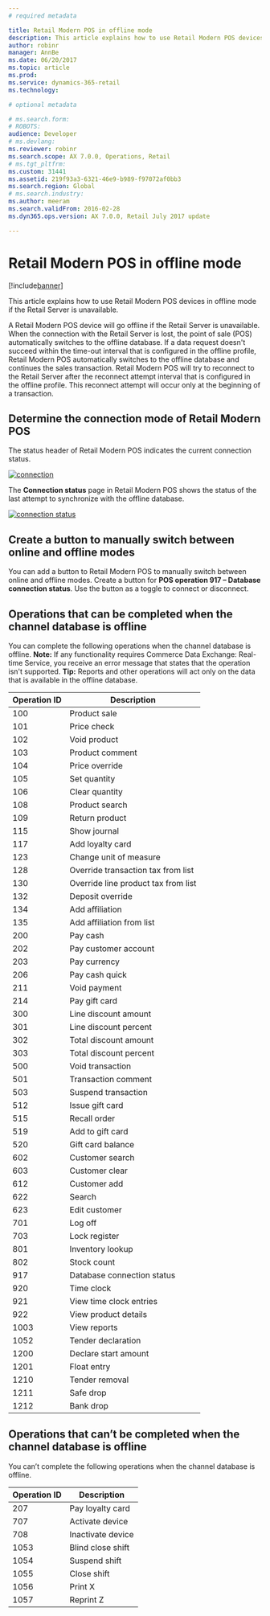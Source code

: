 ```yaml
---
# required metadata

title: Retail Modern POS in offline mode
description: This article explains how to use Retail Modern POS devices in offline mode if the Retail Server is unavailable.
author: robinr
manager: AnnBe
ms.date: 06/20/2017
ms.topic: article
ms.prod: 
ms.service: dynamics-365-retail
ms.technology: 

# optional metadata

# ms.search.form: 
# ROBOTS: 
audience: Developer
# ms.devlang: 
ms.reviewer: robinr
ms.search.scope: AX 7.0.0, Operations, Retail
# ms.tgt_pltfrm: 
ms.custom: 31441
ms.assetid: 219f93a3-6321-46e9-b989-f97072af0bb3
ms.search.region: Global
# ms.search.industry: 
ms.author: meeram
ms.search.validFrom: 2016-02-28
ms.dyn365.ops.version: AX 7.0.0, Retail July 2017 update

---
```


# Retail Modern POS in offline mode

[!include[banner](../includes/banner.md)]


This article explains how to use Retail Modern POS devices in offline mode if the Retail Server is unavailable.

A Retail Modern POS device will go offline if the Retail Server is unavailable. When the connection with the Retail Server is lost, the point of sale (POS) automatically switches to the offline database. If a data request doesn't succeed within the time-out interval that is configured in the offline profile, Retail Modern POS automatically switches to the offline database and continues the sales transaction. Retail Modern POS will try to reconnect to the Retail Server after the reconnect attempt interval that is configured in the offline profile. This reconnect attempt will occur only at the beginning of a transaction.

## Determine the connection mode of Retail Modern POS
The status header of Retail Modern POS indicates the current connection status. 

[![connection](./media/connection.png)](./media/connection.png) 

The **Connection status** page in Retail Modern POS shows the status of the last attempt to synchronize with the offline database. 

[![connection status](./media/connection-status.png)](./media/connection-status.png)

## Create a button to manually switch between online and offline modes
You can add a button to Retail Modern POS to manually switch between online and offline modes. Create a button for **POS operation 917 – Database connection status**. Use the button as a toggle to connect or disconnect.

## Operations that can be completed when the channel database is offline
You can complete the following operations when the channel database is offline. **Note:** If any functionality requires Commerce Data Exchange: Real-time Service, you receive an error message that states that the operation isn't supported. **Tip:** Reports and other operations will act only on the data that is available in the offline database.

| Operation ID | Description                         |
|--------------|-------------------------------------|
| 100          | Product sale                        |
| 101          | Price check                         |
| 102          | Void product                        |
| 103          | Product comment                     |
| 104          | Price override                      |
| 105          | Set quantity                        |
| 106          | Clear quantity                      |
| 108          | Product search                      |
| 109          | Return product                      |
| 115          | Show journal                        |
| 117          | Add loyalty card                    |
| 123          | Change unit of measure              |
| 128          | Override transaction tax from list  |
| 130          | Override line product tax from list |
| 132          | Deposit override                    |
| 134          | Add affiliation                     |
| 135          | Add affiliation from list           |
| 200          | Pay cash                            |
| 202          | Pay customer account                |
| 203          | Pay currency                        |
| 206          | Pay cash quick                      |
| 211          | Void payment                        |
| 214          | Pay gift card                       |
| 300          | Line discount amount                |
| 301          | Line discount percent               |
| 302          | Total discount amount               |
| 303          | Total discount percent              |
| 500          | Void transaction                    |
| 501          | Transaction comment                 |
| 503          | Suspend transaction                 |
| 512          | Issue gift card                     |
| 515          | Recall order                        |
| 519          | Add to gift card                    |
| 520          | Gift card balance                   |
| 602          | Customer search                     |
| 603          | Customer clear                      |
| 612          | Customer add                        |
| 622          | Search                              |
| 623          | Edit customer                       |
| 701          | Log off                             |
| 703          | Lock register                       |
| 801          | Inventory lookup                    |
| 802          | Stock count                         |
| 917          | Database connection status          |
| 920          | Time clock                          |
| 921          | View time clock entries             |
| 922          | View product details                |
| 1003         | View reports                        |
| 1052         | Tender declaration                  |
| 1200         | Declare start amount                |
| 1201         | Float entry                         |
| 1210         | Tender removal                      |
| 1211         | Safe drop                           |
| 1212         | Bank drop                           |

## Operations that can’t be completed when the channel database is offline
You can’t complete the following operations when the channel database is offline.

| Operation ID | Description       |
|--------------|-------------------|
| 207          | Pay loyalty card  |
| 707          | Activate device   |
| 708          | Inactivate device |
| 1053         | Blind close shift |
| 1054         | Suspend shift     |
| 1055         | Close shift       |
| 1056         | Print X           |
| 1057         | Reprint Z         |






